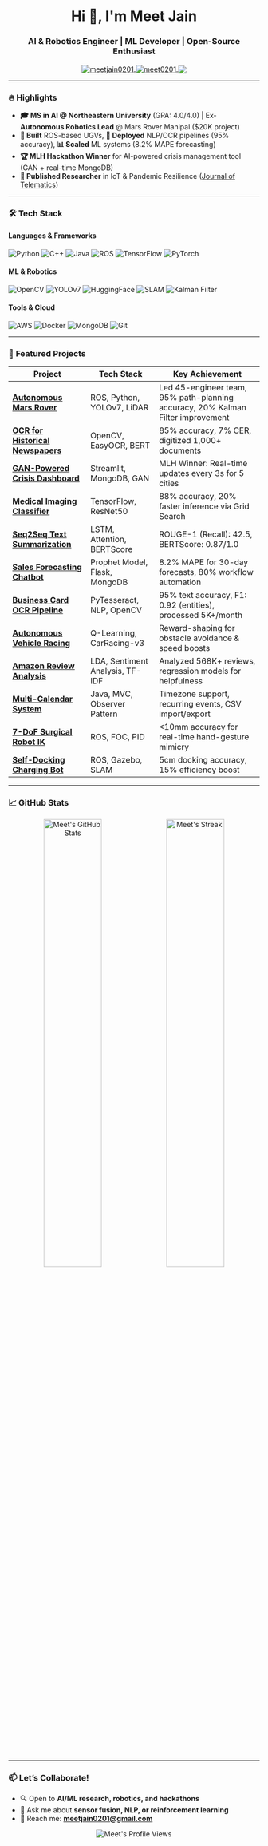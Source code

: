 <h1 align="center">Hi 👋, I'm Meet Jain</h1>
<h3 align="center">AI & Robotics Engineer | ML Developer | Open-Source Enthusiast</h3>

<p align="center">
  <a href="https://linkedin.com/in/meetjain0201" target="blank">
    <img align="center" src="https://img.shields.io/badge/LinkedIn-0077B5?style=for-the-badge&logo=linkedin&logoColor=white" alt="meetjain0201" />
  </a>
  <a href="https://leetcode.com/meet0201" target="blank">
    <img align="center" src="https://img.shields.io/badge/LeetCode-FFA116?style=for-the-badge&logo=leetcode&logoColor=black" alt="meet0201" />
  </a>
  <a href="mailto:meetjain0201@gmail.com">
    <img align="center" src="https://img.shields.io/badge/Gmail-D14836?style=for-the-badge&logo=gmail&logoColor=white" />
  </a>
</p>

---

### 🔥 **Highlights**
- **🎓 MS in AI @ Northeastern University** (GPA: 4.0/4.0) | Ex-**Autonomous Robotics Lead** @ Mars Rover Manipal ($20K project)  
- **🤖 Built** ROS-based UGVs, **🧠 Deployed** NLP/OCR pipelines (95% accuracy), **📊 Scaled** ML systems (8.2% MAPE forecasting)  
- **🏆 MLH Hackathon Winner** for AI-powered crisis management tool (GAN + real-time MongoDB)  
- **📝 Published Researcher** in IoT & Pandemic Resilience ([Journal of Telematics](https://example.com))  

---

### 🛠️ **Tech Stack**
#### **Languages & Frameworks**
![Python](https://img.shields.io/badge/Python-3776AB?style=for-the-badge&logo=python&logoColor=white)
![C++](https://img.shields.io/badge/C++-00599C?style=for-the-badge&logo=c%2B%2B&logoColor=white)
![Java](https://img.shields.io/badge/Java-ED8B00?style=for-the-badge&logo=openjdk&logoColor=white)
![ROS](https://img.shields.io/badge/ROS-22314E?style=for-the-badge&logo=ros&logoColor=white)
![TensorFlow](https://img.shields.io/badge/TensorFlow-FF6F00?style=for-the-badge&logo=tensorflow&logoColor=white)
![PyTorch](https://img.shields.io/badge/PyTorch-EE4C2C?style=for-the-badge&logo=pytorch&logoColor=white)

#### **ML & Robotics**
![OpenCV](https://img.shields.io/badge/OpenCV-5C3EE8?style=for-the-badge&logo=opencv&logoColor=white)
![YOLOv7](https://img.shields.io/badge/YOLO-00FFFF?style=for-the-badge&logo=yolo&logoColor=black)
![HuggingFace](https://img.shields.io/badge/HuggingFace-FFD21E?style=for-the-badge&logo=huggingface&logoColor=black)
![SLAM](https://img.shields.io/badge/SLAM-000000?style=for-the-badge&logo=robot&logoColor=white)
![Kalman Filter](https://img.shields.io/badge/Kalman_Filter-8A2BE2?style=for-the-badge)

#### **Tools & Cloud**
![AWS](https://img.shields.io/badge/AWS-232F3E?style=for-the-badge&logo=amazonaws&logoColor=white)
![Docker](https://img.shields.io/badge/Docker-2496ED?style=for-the-badge&logo=docker&logoColor=white)
![MongoDB](https://img.shields.io/badge/MongoDB-47A248?style=for-the-badge&logo=mongodb&logoColor=white)
![Git](https://img.shields.io/badge/Git-F05032?style=for-the-badge&logo=git&logoColor=white)

---

### 🚀 **Featured Projects**
| Project | Tech Stack | Key Achievement |
|---------|------------|-----------------|
| [**Autonomous Mars Rover**](https://github.com/your-link) | ROS, Python, YOLOv7, LiDAR | Led 45-engineer team, 95% path-planning accuracy, 20% Kalman Filter improvement |
| [**OCR for Historical Newspapers**](https://github.com/your-link) | OpenCV, EasyOCR, BERT | 85% accuracy, 7% CER, digitized 1,000+ documents |
| [**GAN-Powered Crisis Dashboard**](https://github.com/your-link) | Streamlit, MongoDB, GAN | MLH Winner: Real-time updates every 3s for 5 cities |
| [**Medical Imaging Classifier**](https://github.com/your-link) | TensorFlow, ResNet50 | 88% accuracy, 20% faster inference via Grid Search |
| [**Seq2Seq Text Summarization**](https://github.com/your-link) | LSTM, Attention, BERTScore | ROUGE-1 (Recall): 42.5, BERTScore: 0.87/1.0 |
| [**Sales Forecasting Chatbot**](https://github.com/your-link) | Prophet Model, Flask, MongoDB | 8.2% MAPE for 30-day forecasts, 80% workflow automation |
| [**Business Card OCR Pipeline**](https://github.com/your-link) | PyTesseract, NLP, OpenCV | 95% text accuracy, F1: 0.92 (entities), processed 5K+/month |
| [**Autonomous Vehicle Racing**](https://github.com/your-link) | Q-Learning, CarRacing-v3 | Reward-shaping for obstacle avoidance & speed boosts |
| [**Amazon Review Analysis**](https://github.com/your-link) | LDA, Sentiment Analysis, TF-IDF | Analyzed 568K+ reviews, regression models for helpfulness |
| [**Multi-Calendar System**](https://github.com/your-link) | Java, MVC, Observer Pattern | Timezone support, recurring events, CSV import/export |
| [**7-DoF Surgical Robot IK**](https://github.com/your-link) | ROS, FOC, PID | <10mm accuracy for real-time hand-gesture mimicry |
| [**Self-Docking Charging Bot**](https://github.com/your-link) | ROS, Gazebo, SLAM | 5cm docking accuracy, 15% efficiency boost |

---

### 📈 **GitHub Stats**
<p align="center">
  <img src="https://github-readme-stats.vercel.app/api?username=Meetjain-0201&show_icons=true&theme=radical" alt="Meet's GitHub Stats" width="48%" />
  <img src="https://github-readme-streak-stats.herokuapp.com/?user=Meetjain-0201&theme=radical" alt="Meet's Streak" width="48%" />
</p>

---

### 📫 **Let’s Collaborate!**
- 🔍 Open to **AI/ML research, robotics, and hackathons**  
- 💬 Ask me about **sensor fusion, NLP, or reinforcement learning**  
- 📧 Reach me: **meetjain0201@gmail.com**  

<p align="center">
  <img src="https://komarev.com/ghpvc/?username=Meetjain-0201&label=Profile%20Views&color=blueviolet&style=flat" alt="Meet's Profile Views" />
</p>
